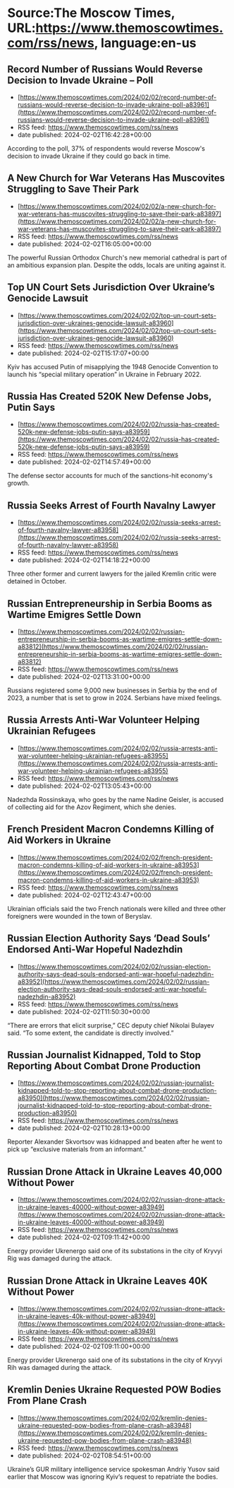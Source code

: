 # Source:The Moscow Times, URL:https://www.themoscowtimes.com/rss/news, language:en-us

## Record Number of Russians Would Reverse Decision to Invade Ukraine – Poll
 - [https://www.themoscowtimes.com/2024/02/02/record-number-of-russians-would-reverse-decision-to-invade-ukraine-poll-a83961](https://www.themoscowtimes.com/2024/02/02/record-number-of-russians-would-reverse-decision-to-invade-ukraine-poll-a83961)
 - RSS feed: https://www.themoscowtimes.com/rss/news
 - date published: 2024-02-02T16:42:28+00:00

According to the poll, 37% of respondents would reverse Moscow's decision to invade Ukraine if they could go back in time.

## A New Church for War Veterans Has Muscovites Struggling to Save Their Park
 - [https://www.themoscowtimes.com/2024/02/02/a-new-church-for-war-veterans-has-muscovites-struggling-to-save-their-park-a83897](https://www.themoscowtimes.com/2024/02/02/a-new-church-for-war-veterans-has-muscovites-struggling-to-save-their-park-a83897)
 - RSS feed: https://www.themoscowtimes.com/rss/news
 - date published: 2024-02-02T16:05:00+00:00

The powerful Russian Orthodox Church's new memorial cathedral is part of an ambitious expansion plan. Despite the odds, locals are uniting against it.

## Top UN Court Sets Jurisdiction Over Ukraine’s Genocide Lawsuit
 - [https://www.themoscowtimes.com/2024/02/02/top-un-court-sets-jurisdiction-over-ukraines-genocide-lawsuit-a83960](https://www.themoscowtimes.com/2024/02/02/top-un-court-sets-jurisdiction-over-ukraines-genocide-lawsuit-a83960)
 - RSS feed: https://www.themoscowtimes.com/rss/news
 - date published: 2024-02-02T15:17:07+00:00

Kyiv has accused Putin of misapplying the 1948 Genocide Convention to launch his “special military operation” in Ukraine in February 2022.

## Russia Has Created 520K New Defense Jobs, Putin Says
 - [https://www.themoscowtimes.com/2024/02/02/russia-has-created-520k-new-defense-jobs-putin-says-a83959](https://www.themoscowtimes.com/2024/02/02/russia-has-created-520k-new-defense-jobs-putin-says-a83959)
 - RSS feed: https://www.themoscowtimes.com/rss/news
 - date published: 2024-02-02T14:57:49+00:00

The defense sector accounts for much of the sanctions-hit economy's growth.

## Russia Seeks Arrest of Fourth Navalny Lawyer
 - [https://www.themoscowtimes.com/2024/02/02/russia-seeks-arrest-of-fourth-navalny-lawyer-a83958](https://www.themoscowtimes.com/2024/02/02/russia-seeks-arrest-of-fourth-navalny-lawyer-a83958)
 - RSS feed: https://www.themoscowtimes.com/rss/news
 - date published: 2024-02-02T14:18:22+00:00

Three other former and current lawyers for the jailed Kremlin critic were detained in October.

## Russian Entrepreneurship in Serbia Booms as Wartime Emigres Settle Down
 - [https://www.themoscowtimes.com/2024/02/02/russian-entrepreneurship-in-serbia-booms-as-wartime-emigres-settle-down-a83812](https://www.themoscowtimes.com/2024/02/02/russian-entrepreneurship-in-serbia-booms-as-wartime-emigres-settle-down-a83812)
 - RSS feed: https://www.themoscowtimes.com/rss/news
 - date published: 2024-02-02T13:31:00+00:00

Russians registered some 9,000 new businesses in Serbia by the end of 2023, a number that is set to grow in 2024. Serbians have mixed feelings.

## Russia Arrests Anti-War Volunteer Helping Ukrainian Refugees
 - [https://www.themoscowtimes.com/2024/02/02/russia-arrests-anti-war-volunteer-helping-ukrainian-refugees-a83955](https://www.themoscowtimes.com/2024/02/02/russia-arrests-anti-war-volunteer-helping-ukrainian-refugees-a83955)
 - RSS feed: https://www.themoscowtimes.com/rss/news
 - date published: 2024-02-02T13:05:43+00:00

Nadezhda Rossinskaya, who goes by the name Nadine Geisler, is accused of collecting aid for the Azov Regiment, which she denies.

## French President Macron Condemns Killing of Aid Workers in Ukraine
 - [https://www.themoscowtimes.com/2024/02/02/french-president-macron-condemns-killing-of-aid-workers-in-ukraine-a83953](https://www.themoscowtimes.com/2024/02/02/french-president-macron-condemns-killing-of-aid-workers-in-ukraine-a83953)
 - RSS feed: https://www.themoscowtimes.com/rss/news
 - date published: 2024-02-02T12:43:47+00:00

Ukrainian officials said the two French nationals were killed and three other foreigners were wounded in the town of Beryslav.

## Russian Election Authority Says ‘Dead Souls’ Endorsed Anti-War Hopeful Nadezhdin
 - [https://www.themoscowtimes.com/2024/02/02/russian-election-authority-says-dead-souls-endorsed-anti-war-hopeful-nadezhdin-a83952](https://www.themoscowtimes.com/2024/02/02/russian-election-authority-says-dead-souls-endorsed-anti-war-hopeful-nadezhdin-a83952)
 - RSS feed: https://www.themoscowtimes.com/rss/news
 - date published: 2024-02-02T11:50:30+00:00

“There are errors that elicit surprise,” CEC deputy chief Nikolai Bulayev said. “To some extent, the candidate is directly involved.”

## Russian Journalist Kidnapped, Told to Stop Reporting About Combat Drone Production
 - [https://www.themoscowtimes.com/2024/02/02/russian-journalist-kidnapped-told-to-stop-reporting-about-combat-drone-production-a83950](https://www.themoscowtimes.com/2024/02/02/russian-journalist-kidnapped-told-to-stop-reporting-about-combat-drone-production-a83950)
 - RSS feed: https://www.themoscowtimes.com/rss/news
 - date published: 2024-02-02T10:28:13+00:00

Reporter Alexander Skvortsov was kidnapped and beaten after he went to pick up “exclusive materials from an informant.”

## Russian Drone Attack in Ukraine Leaves 40,000 Without Power
 - [https://www.themoscowtimes.com/2024/02/02/russian-drone-attack-in-ukraine-leaves-40000-without-power-a83949](https://www.themoscowtimes.com/2024/02/02/russian-drone-attack-in-ukraine-leaves-40000-without-power-a83949)
 - RSS feed: https://www.themoscowtimes.com/rss/news
 - date published: 2024-02-02T09:11:42+00:00

Energy provider Ukrenergo said one of its substations in the city of Kryvyi Rig was damaged during the attack.

## Russian Drone Attack in Ukraine Leaves 40K Without Power
 - [https://www.themoscowtimes.com/2024/02/02/russian-drone-attack-in-ukraine-leaves-40k-without-power-a83949](https://www.themoscowtimes.com/2024/02/02/russian-drone-attack-in-ukraine-leaves-40k-without-power-a83949)
 - RSS feed: https://www.themoscowtimes.com/rss/news
 - date published: 2024-02-02T09:11:00+00:00

Energy provider Ukrenergo said one of its substations in the city of Kryvyi Rih was damaged during the attack.

## Kremlin Denies Ukraine Requested POW Bodies From Plane Crash
 - [https://www.themoscowtimes.com/2024/02/02/kremlin-denies-ukraine-requested-pow-bodies-from-plane-crash-a83948](https://www.themoscowtimes.com/2024/02/02/kremlin-denies-ukraine-requested-pow-bodies-from-plane-crash-a83948)
 - RSS feed: https://www.themoscowtimes.com/rss/news
 - date published: 2024-02-02T08:54:51+00:00

Ukraine’s GUR military intelligence service spokesman Andriy Yusov said earlier that Moscow was ignoring Kyiv’s request to repatriate the bodies.

